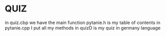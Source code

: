# QUIZ
in quiz.cbp we have the main function
pytanie.h is my table of contents
in pytanie.cpp I put all my methods
in quizD is my quiz in germany language
